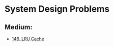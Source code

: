 # System Design Problems

## Medium:

* [146. LRU Cache](https://leetcode.com/problems/lru-cache/)





